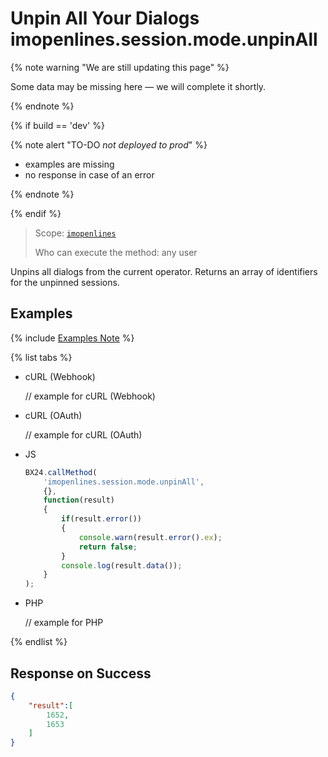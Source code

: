 # Unpin All Your Dialogs imopenlines.session.mode.unpinAll

{% note warning "We are still updating this page" %}

Some data may be missing here — we will complete it shortly.

{% endnote %}

{% if build == 'dev' %}

{% note alert "TO-DO _not deployed to prod_" %}

- examples are missing
- no response in case of an error

{% endnote %}

{% endif %}

> Scope: [`imopenlines`](../../../scopes/permissions.md)
>
> Who can execute the method: any user

Unpins all dialogs from the current operator. Returns an array of identifiers for the unpinned sessions.

## Examples

{% include [Examples Note](../../../../_includes/examples.md) %}

{% list tabs %}

- cURL (Webhook)

    // example for cURL (Webhook)

- cURL (OAuth)

    // example for cURL (OAuth)

- JS

    ```js
    BX24.callMethod(
        'imopenlines.session.mode.unpinAll',
        {},
        function(result)
        {
            if(result.error())
            {
                console.warn(result.error().ex);
                return false;
            }
            console.log(result.data());
        }
    );
    ```

- PHP

    // example for PHP

{% endlist %}

## Response on Success

```json
{
    "result":[
        1652,
        1653
    ]
}
```